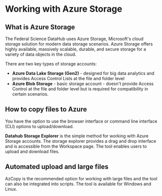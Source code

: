 # Working with Azure Storage

## What is Azure Storage

The Federal Science DataHub uses Azure Storage, Microsoft's cloud storage solution for modern data storage scenarios. Azure Storage offers highly available, massively scalable, durable, and secure storage for a variety of data objects in the cloud. 

There are two key types of storage accounts:

- **Azure Data Lake Storage (Gen2)** - designed for big data analytics and provides Access Control Lists at the file and folder level
- **Azure Blob Storage** - basic storage account - doesn't provide Access Control at the file and folder level but is required for compatibility in certain scenarios.

## How to copy files to Azure

You have the option to use the browser interface or command line interface (CLI) options to upload/download.

**Datahub Storage Explorer** is the simple method for working with Azure Storage accounts. The storage explorer provides a drag and drop interface and is accessible from the Workspace page. The tool enables users to upload and download files.

## Automated upload and large files

AzCopy is the recommended option for working with large files and the tool can also be integrated into scripts. The tool is available for Windows and Linux.
